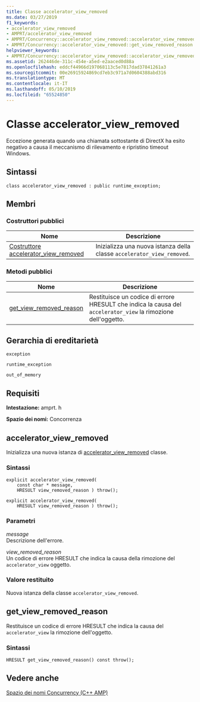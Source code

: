 ```yaml
---
title: Classe accelerator_view_removed
ms.date: 03/27/2019
f1_keywords:
- accelerator_view_removed
- AMPRT/accelerator_view_removed
- AMPRT/Concurrency::accelerator_view_removed::accelerator_view_removed
- AMPRT/Concurrency::accelerator_view_removed::get_view_removed_reason
helpviewer_keywords:
- AMPRT/Concurrency::accelerator_view_removed::accelerator_view_removed Class
ms.assetid: 262446de-311c-454e-a5ed-e2aaced0d88a
ms.openlocfilehash: eddcf44966d197068113c5e7817dad37841261a3
ms.sourcegitcommit: 00e26915924869cd7eb3c971a7d0604388abd316
ms.translationtype: MT
ms.contentlocale: it-IT
ms.lasthandoff: 05/10/2019
ms.locfileid: "65524850"
---
```

# <a name="acceleratorviewremoved-class"></a>Classe accelerator_view_removed

Eccezione generata quando una chiamata sottostante di DirectX ha esito negativo a causa il meccanismo di rilevamento e ripristino timeout Windows.

## <a name="syntax"></a>Sintassi

```
class accelerator_view_removed : public runtime_exception;
```

## <a name="members"></a>Membri

### <a name="public-constructors"></a>Costruttori pubblici

|Nome|Descrizione|
|----------|-----------------|
|[Costruttore accelerator_view_removed](#ctor)|Inizializza una nuova istanza della classe `accelerator_view_removed`.|

### <a name="public-methods"></a>Metodi pubblici

|Nome|Descrizione|
|----------|-----------------|
|[get_view_removed_reason](#get_view_removed_reason)|Restituisce un codice di errore HRESULT che indica la causa del `accelerator_view` la rimozione dell'oggetto.|

## <a name="inheritance-hierarchy"></a>Gerarchia di ereditarietà

`exception`

`runtime_exception`

`out_of_memory`

## <a name="requirements"></a>Requisiti

**Intestazione:** amprt. h

**Spazio dei nomi:** Concorrenza

## <a name="ctor"></a> accelerator_view_removed

Inizializza una nuova istanza di [accelerator_view_removed](accelerator-view-removed-class.md) classe.

### <a name="syntax"></a>Sintassi

```
explicit accelerator_view_removed(
    const char * message,
    HRESULT view_removed_reason ) throw();

explicit accelerator_view_removed(
    HRESULT view_removed_reason ) throw();
```

### <a name="parameters"></a>Parametri

*message*<br/>
Descrizione dell'errore.

*view_removed_reason*<br/>
Un codice di errore HRESULT che indica la causa della rimozione del `accelerator_view` oggetto.

### <a name="return-value"></a>Valore restituito

Nuova istanza della classe `accelerator_view_removed`.

## <a name="get_view_removed_reason"></a> get_view_removed_reason

Restituisce un codice di errore HRESULT che indica la causa del `accelerator_view` la rimozione dell'oggetto.

### <a name="syntax"></a>Sintassi

```
HRESULT get_view_removed_reason() const throw();
```

## <a name="see-also"></a>Vedere anche

[Spazio dei nomi Concurrency (C++ AMP)](concurrency-namespace-cpp-amp.md)
